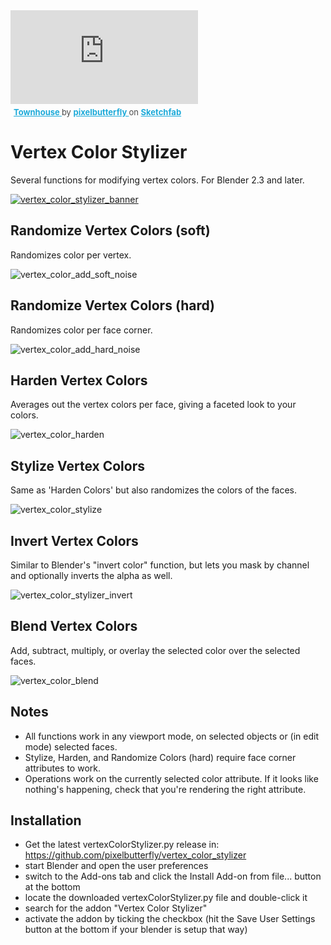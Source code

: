 <div class="sketchfab-embed-wrapper"> <iframe title="Townhouse" frameborder="0" allowfullscreen mozallowfullscreen="true" webkitallowfullscreen="true" allow="autoplay; fullscreen; xr-spatial-tracking" xr-spatial-tracking execution-while-out-of-viewport execution-while-not-rendered web-share src="https://sketchfab.com/models/23cff801ca0a4e8291a007415e57d9d2/embed"> </iframe> <p style="font-size: 13px; font-weight: normal; margin: 5px; color: #4A4A4A;"> <a href="https://sketchfab.com/3d-models/townhouse-23cff801ca0a4e8291a007415e57d9d2?utm_medium=embed&utm_campaign=share-popup&utm_content=23cff801ca0a4e8291a007415e57d9d2" target="_blank" rel="nofollow" style="font-weight: bold; color: #1CAAD9;"> Townhouse </a> by <a href="https://sketchfab.com/pixelb?utm_medium=embed&utm_campaign=share-popup&utm_content=23cff801ca0a4e8291a007415e57d9d2" target="_blank" rel="nofollow" style="font-weight: bold; color: #1CAAD9;"> pixelbutterfly </a> on <a href="https://sketchfab.com?utm_medium=embed&utm_campaign=share-popup&utm_content=23cff801ca0a4e8291a007415e57d9d2" target="_blank" rel="nofollow" style="font-weight: bold; color: #1CAAD9;">Sketchfab</a></p></div>

# Vertex Color Stylizer
Several functions for modifying vertex colors. For Blender 2.3 and later.

[![vertex_color_stylizer_banner](https://user-images.githubusercontent.com/61604905/234193874-39b382bf-df69-4e2e-acc6-1d360e0f0be9.png)](https://www.youtube.com/watch?v=CAhyvyByPFE)

## Randomize Vertex Colors (soft)
Randomizes color per vertex.

![vertex_color_add_soft_noise](https://user-images.githubusercontent.com/61604905/234193903-e89caadc-70bc-475d-8a41-6e281d2fa68e.png)

## Randomize Vertex Colors (hard)
Randomizes color per face corner.

![vertex_color_add_hard_noise](https://user-images.githubusercontent.com/61604905/234194003-42364227-53e9-4b1a-9e36-42e4dd2d22ca.png)

## Harden Vertex Colors
Averages out the vertex colors per face, giving a faceted look to your colors.

![vertex_color_harden](https://user-images.githubusercontent.com/61604905/234193962-3e2924e7-a172-4915-a649-8bc792f573a3.png)

## Stylize Vertex Colors
Same as 'Harden Colors' but also randomizes the colors of the faces.

![vertex_color_stylize](https://user-images.githubusercontent.com/61604905/234194033-3234ee7d-8f75-4b38-819c-625d73ab3873.png)

## Invert Vertex Colors
Similar to Blender's "invert color" function, but lets you mask by channel and optionally inverts the alpha as well.

![vertex_color_stylizer_invert](https://user-images.githubusercontent.com/61604905/234194279-fb23a8e3-6411-4ab6-b295-edb577a2b8c5.png)

## Blend Vertex Colors
Add, subtract, multiply, or overlay the selected color over the selected faces.

![vertex_color_blend](https://user-images.githubusercontent.com/61604905/234195912-6f64820d-5912-41c4-b864-cbaeccf0676e.png)


## Notes
* All functions work in any viewport mode, on selected objects or (in edit mode) selected faces. 
* Stylize, Harden, and Randomize Colors (hard) require face corner attributes to work.
* Operations work on the currently selected color attribute. If it looks like nothing's happening, check that you're rendering the right attribute.

## Installation
* Get the latest vertexColorStylizer.py release in: https://github.com/pixelbutterfly/vertex_color_stylizer
* start Blender and open the user preferences
* switch to the Add-ons tab and click the Install Add-on from file... button at the bottom
* locate the downloaded vertexColorStylizer.py file and double-click it
* search for the addon "Vertex Color Stylizer"
* activate the addon by ticking the checkbox (hit the Save User Settings button at the bottom if your blender is setup that way)

